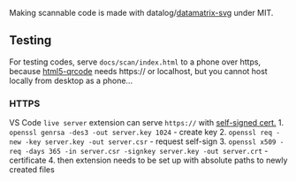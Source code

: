 Making scannable code is made with 
datalog/[datamatrix-svg](https://github.com/datalog/datamatrix-svg) 
under MIT.

## Testing

For testing codes, serve `docs/scan/index.html` to a phone over https, 
because [html5-qrcode](https://github.com/mebjas/html5-qrcode) needs 
https:// or localhost, but you cannot host locally from desktop as a phone...

### HTTPS

VS Code `live server` extension can serve `https://` 
    with [self-signed cert.](https://www.akadia.com/services/ssh_test_certificate.html)
    1. `openssl genrsa -des3 -out server.key 1024` - create key
    2. `openssl req -new -key server.key -out server.csr` - request self-sign
    3. `openssl x509 -req -days 365 -in server.csr -signkey server.key -out server.crt` - certificate
    4. then extension needs to be set up with absolute paths to newly created files